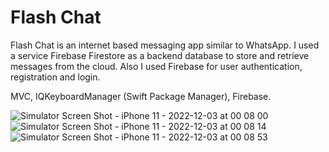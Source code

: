 # Flash Chat

Flash Chat is an internet based messaging app similar to WhatsApp. I used a service Firebase Firestore as a backend database to store and retrieve messages from the cloud. Also I used Firebase for user authentication, registration and login.

MVC, IQKeyboardManager (Swift Package Manager), Firebase.

![Simulator Screen Shot - iPhone 11 - 2022-12-03 at 00 08 00](https://user-images.githubusercontent.com/106093762/205398541-13573464-2007-4d52-a5ae-e21ad419356d.png)
![Simulator Screen Shot - iPhone 11 - 2022-12-03 at 00 08 14](https://user-images.githubusercontent.com/106093762/205398545-ef21b154-0402-46ea-b4ea-6f15b9637bba.png)
![Simulator Screen Shot - iPhone 11 - 2022-12-03 at 00 08 53](https://user-images.githubusercontent.com/106093762/205398548-4445228f-f0f1-44e0-bdd3-d9612e2c0153.png)
